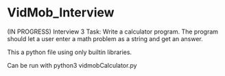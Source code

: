 # VidMob_Interview
(IN PROGRESS) Interview 3 Task: Write a calculator program. The program should let a user enter a math problem as a string and get an answer.

This a python file using only builtin libraries.

Can be run with python3 vidmobCalculator.py
